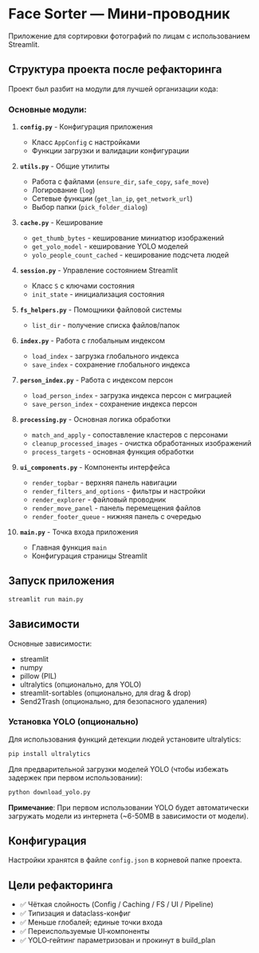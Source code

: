 # Face Sorter — Мини‑проводник

Приложение для сортировки фотографий по лицам с использованием Streamlit.

## Структура проекта после рефакторинга

Проект был разбит на модули для лучшей организации кода:

### Основные модули:

1. **`config.py`** - Конфигурация приложения
   - Класс `AppConfig` с настройками
   - Функции загрузки и валидации конфигурации

2. **`utils.py`** - Общие утилиты
   - Работа с файлами (`ensure_dir`, `safe_copy`, `safe_move`)
   - Логирование (`log`)
   - Сетевые функции (`get_lan_ip`, `get_network_url`)
   - Выбор папки (`pick_folder_dialog`)

3. **`cache.py`** - Кеширование
   - `get_thumb_bytes` - кеширование миниатюр изображений
   - `get_yolo_model` - кеширование YOLO моделей
   - `yolo_people_count_cached` - кеширование подсчета людей

4. **`session.py`** - Управление состоянием Streamlit
   - Класс `S` с ключами состояния
   - `init_state` - инициализация состояния

5. **`fs_helpers.py`** - Помощники файловой системы
   - `list_dir` - получение списка файлов/папок

6. **`index.py`** - Работа с глобальным индексом
   - `load_index` - загрузка глобального индекса
   - `save_index` - сохранение глобального индекса

7. **`person_index.py`** - Работа с индексом персон
   - `load_person_index` - загрузка индекса персон с миграцией
   - `save_person_index` - сохранение индекса персон

8. **`processing.py`** - Основная логика обработки
   - `match_and_apply` - сопоставление кластеров с персонами
   - `cleanup_processed_images` - очистка обработанных изображений
   - `process_targets` - основная функция обработки

9. **`ui_components.py`** - Компоненты интерфейса
   - `render_topbar` - верхняя панель навигации
   - `render_filters_and_options` - фильтры и настройки
   - `render_explorer` - файловый проводник
   - `render_move_panel` - панель перемещения файлов
   - `render_footer_queue` - нижняя панель с очередью

10. **`main.py`** - Точка входа приложения
    - Главная функция `main`
    - Конфигурация страницы Streamlit

## Запуск приложения

```bash
streamlit run main.py
```

## Зависимости

Основные зависимости:
- streamlit
- numpy
- pillow (PIL)
- ultralytics (опционально, для YOLO)
- streamlit-sortables (опционально, для drag & drop)
- Send2Trash (опционально, для безопасного удаления)

### Установка YOLO (опционально)

Для использования функций детекции людей установите ultralytics:

```bash
pip install ultralytics
```

Для предварительной загрузки моделей YOLO (чтобы избежать задержек при первом использовании):

```bash
python download_yolo.py
```

**Примечание**: При первом использовании YOLO будет автоматически загружать модели из интернета (~6-50MB в зависимости от модели).

## Конфигурация

Настройки хранятся в файле `config.json` в корневой папке проекта.

## Цели рефакторинга

- ✅ Чёткая слойность (Config / Caching / FS / UI / Pipeline)
- ✅ Типизация и dataclass-конфиг
- ✅ Меньше глобалей; единые точки входа
- ✅ Переиспользуемые UI‑компоненты
- ✅ YOLO‑гейтинг параметризован и прокинут в build_plan

